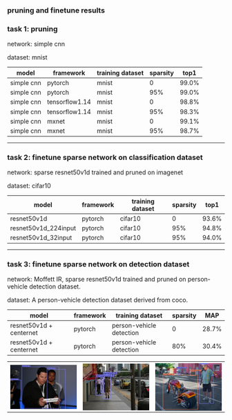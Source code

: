 ### pruning and finetune results 
### task 1: pruning
network: simple cnn

dataset: mnist

|model|framework|training dataset|sparsity|top1|
|-|-|-|-|-|
|simple cnn|pytorch|mnist|0|99.0%|
|simple cnn|pytorch|mnist|95%|99.0%|
|simple cnn|tensorflow1.14|mnist|0|98.8%|
|simple cnn|tensorflow1.14|mnist|95%|98.3%|
|simple cnn|mxnet|mnist|0|99.1%|
|simple cnn|mxnet|mnist|95%|98.7%|
---
### task 2: finetune sparse network on classification dataset 
network: sparse resnet50v1d trained and pruned on imagenet 

dataset: cifar10 

|model|framework|training dataset|sparsity|top1|
|-|-|-|-|-|
|resnet50v1d|pytorch|cifar10|0|93.6%|
|resnet50v1d_224input|pytorch|cifar10|95%|94.8%|
|resnet50v1d_32input|pytorch|cifar10|95%|94.0%|

---

### task 3: finetune sparse network on detection dataset 
network: Moffett IR, sparse resnet50v1d trained and pruned on person-vehicle detection dataset. 

dataset: A person-vehicle detection dataset derived from coco.

|model|framework|training dataset|sparsity|MAP|
|-|-|-|-|-|
|resnet50v1d + centernet|pytorch|person-vehicle detection|0|28.7%|
|resnet50v1d + centernet|pytorch|person-vehicle detection|80%|30.4%|

<table style="width:100%">
  <tr>
   <th> 
<img src="../examples/cocoSubset/inference_results/img1_sparse.jpg" width=230px alt="Markdown Monster icon" style="float: left; margin-right: 10px;" /> 
  </th>
    <th>
<img src="../examples/cocoSubset/inference_results/img2_sparse.jpg" width=230px alt="Markdown Monster icon" style="float: left; margin-right: 10px;" />
</th>
   <th>
<img src="../examples/cocoSubset/inference_results/img3_sparse.jpg" width=230px alt="Markdown Monster icon" style="float: left; margin-right: 10px;" />
</th>
  </tr>
</table>
